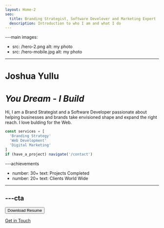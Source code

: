 ```yaml
---
layout: Home-2
seo:
  title: Branding Strategist, Software Develover and Marketing Expert
  description: Introduction to who I am and what I do
---
```




---main
images:
  - src: /hero-2.png
    alt: my photo
  - src: /hero-mobile.jpg
    alt: my photo
---

# <Typewriter>Joshua Yullu</Typewriter>

# *You Dream* <span>-</span> *I Build*

Hi, I am a Brand Strategist and a Software Developer passionate about
helping businesses and brands take envisioned shape and expand the right reach.
I love bulding for the Web.

```js {2-4} showLineNumbers
const services = [
  'Branding Strategy'
  'Web Development'
  'Digital Marketing'
]
if (have_a_project) navigate('/contact')
```



---achievements
- number: 30+
  text: Projects Completed
- number: 20+
  text: Clients World Wide
---



---cta
---
<Button href="/contact" size="sm">
  Download Resume
</Button>

[Get in Touch](/contact)

